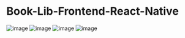 # Book-Lib-Frontend-React-Native

![image](https://github.com/zoheirkaram/Book-Lib-Frontend-React-Native/assets/12003810/e9fc2f7b-7ca7-4e93-8005-9cccefeb385b)
![image](https://github.com/zoheirkaram/Book-Lib-Frontend-React-Native/assets/12003810/dc03294f-e5e8-4498-b726-12c3a81b1108)
![image](https://github.com/zoheirkaram/Book-Lib-Frontend-React-Native/assets/12003810/c05ba0ef-72fa-4d9d-9a64-1312ec407b8e)
![image](https://github.com/zoheirkaram/Book-Lib-Frontend-React-Native/assets/12003810/8208b809-dca2-4bd3-b9a8-7eaebb622d58)
